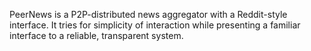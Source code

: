 PeerNews is a P2P-distributed news aggregator with a Reddit-style interface. It tries for simplicity of interaction while presenting a familiar interface to a reliable, transparent system.